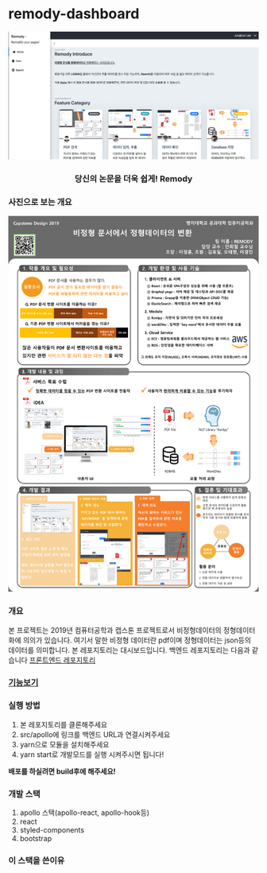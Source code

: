 # remody-dashboard

<p align="center">
  <img src="images/main.png">
  <h3 align="center">당신의 논문을 더욱 쉽게! Remody</h3>
</p>

### 사진으로 보는 개요

<img src="images/capstone.png">

### 개요

본 프로젝트는 2019년 컴퓨터공학과 캡스톤 프로젝트로서 비정형데이터의 정형데이터화에 의의가 있습니다. 여기서 말한 비정형 데이터란 pdf이며 정형데이터는 json등의 데이터를 의미합니다.
본 레포지토리는 대시보드입니다. 백엔드 레포지토리는 다음과 같습니다 [프론트엔드 레포지토리](https://github.com/remody/remody-server)

### [기능보기]("/feature.md")

### 실행 방법

1. 본 레포지토리를 클론해주세요
2. src/apollo에 링크를 백엔드 URL과 연결시켜주세요
3. yarn으로 모듈을 설치해주세요
4. yarn start로 개발모드를 실행 시켜주시면 됩니다!

**배포를 하실려면 build후에 해주세요!**

### 개발 스택

1. apollo 스택(apollo-react, apollo-hook등)
2. react
3. styled-components
4. bootstrap

### 이 스택을 쓴이유
